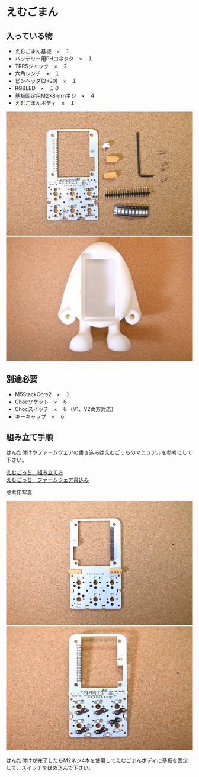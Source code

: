 # えむごまん



## 入っている物

- えむごまん基板　×　１
- バッテリー用PHコネクタ　×　１
- TRRSジャック　×　２
- 六角レンチ　×　１
- ピンヘッダ(2×20)　×　１
- RGBLED　×　１０
- 基板固定用M2×8ｍｍネジ　×　４
- えむごまんボディ　×　１

![build_parts](/images/emugoman/emgoman_3.jpg)
![build_body](/images/emugoman/emgoman_4.jpg)

## 別途必要

- M5StackCore2　×　１
- Chocソケット　×　６
- Chocスイッチ　×　６（V1、V2両方対応）
- キーキャップ　×　６


## 組み立て手順

はんだ付けやファームウェアの書き込みはえむごっちのマニュアルを参考にして下さい。

<a href="/docs/azemugotch/build_guide">えむごっち　組み立て方</a><br>
<a href="/docs/azm5ortho/Initial_setting">えむごっち　ファームウェア書込み</a><br>

参考用写真

![pop](/images/emugoman/emgoman_1.jpg)
![pop](/images/emugoman/emgoman_2.jpg)

はんだ付けが完了したらM2ネジ4本を使用してえむごまんボディに基板を固定して、スイッチをはめ込んで下さい。

